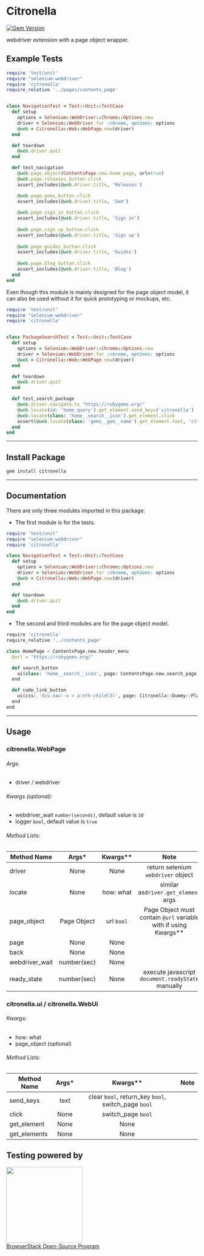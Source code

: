 # Citronella

[![Gem Version](https://badge.fury.io/rb/citronella.png)](http://badge.fury.io/rb/citronella)

webdriver extension with a page object wrapper.

## Example Tests
```ruby
require 'test/unit'
require "selenium-webdriver"
require 'citronella'
require_relative '../pages/contents_page'


class NavigationTest < Test::Unit::TestCase
  def setup
    options = Selenium::WebDriver::Chrome::Options.new
    driver = Selenium::WebDriver.for :chrome, options: options
    @web = Citronella::Web::WebPage.new(driver)
  end

  def teardown
    @web.driver.quit
  end

  def test_navigation
    @web.page_object(ContentsPage.new.home_page, url=true)
    @web.page.releases_button.click
    assert_includes(@web.driver.title, 'Releases')

    @web.page.gems_button.click
    assert_includes(@web.driver.title, 'Gem')
    
    @web.page.sign_in_button.click
    assert_includes(@web.driver.title, 'Sign in')
    
    @web.page.sign_up_button.click
    assert_includes(@web.driver.title, 'Sign up')
    
    @web.page.guides_button.click
    assert_includes(@web.driver.title, 'Guides')
    
    @web.page.blog_button.click
    assert_includes(@web.driver.title, 'Blog')
  end
end
```
Even though this module is mainly designed for the page object model, it can also be used without it for quick prototyping or mockups, etc.
```ruby
require 'test/unit'
require "selenium-webdriver"
require 'citronella'


class PackageSearchTest < Test::Unit::TestCase
  def setup
    options = Selenium::WebDriver::Chrome::Options.new
    driver = Selenium::WebDriver.for :chrome, options: options
    @web = Citronella::Web::WebPage.new(driver)
  end

  def teardown
    @web.driver.quit
  end

  def test_search_package
    @web.driver.navigate.to "https://rubygems.org/"
    @web.locate(id: 'home_query').get_element.send_keys('citronella')
    @web.locate(class: 'home__search__icon').get_element.click
    assert(@web.locate(class: 'gems__gem__name').get_element.text, 'citronella')
  end
end
```
___
## Install Package

```bash
gem install citronella
```

___
## Documentation

There are only three modules imported in this package:

* The first module is for the tests.

```ruby
require 'test/unit'
require "selenium-webdriver"
require 'citronella'

class NavigationTest < Test::Unit::TestCase
  def setup
    options = Selenium::WebDriver::Chrome::Options.new
    driver = Selenium::WebDriver.for :chrome, options: options
    @web = Citronella::Web::WebPage.new(driver)
  end

  def teardown
    @web.driver.quit
  end
end
```

* The second and third modules are for the page object model.

```python
require 'citronella'
require_relative '../contents_page'

class HomePage < ContentsPage.new.header_menu
  @url = "https://rubygems.org/"

  def search_button
    ui(class: 'home__search__icon', page: ContentsPage.new.search_page)
  end

  def code_link_button
    ui(css: 'div.nav--v > a:nth-child(3)', page: Citronella::Dummy::PlaceholderPage)
  end
end
```

___
## Usage

### citronella.WebPage

###### Args:
- driver / webdriver

###### Kwargs (optional):
- webdriver_wait `number(seconds)`, default value is `10`
- logger `bool`, default value is `true`

###### Method Lists:
| Method Name        | Args*       | Kwargs**         | Note |
| ------------------ |:-----------:|:----------------:|:----:|
| driver             | None        | None             | return selenium `webdriver` object |
| locate             | None        | how: what        | similar as`driver.get_element` args |
| page_object        | Page Object | url `bool`       | Page Object must contain `@url` variable with if using Kwargs** | 
| page               | None        | None             |      |
| back               | None        | None             |      |
| webdriver_wait     | number(sec) | None             |      |
| ready_state        | number(sec) | None             | execute javascript `document.readyState` manually |

### citronella.ui / citronella.WebUi

###### Kwargs:
- how: what
- page_object (optional)

###### Method Lists:
| Method Name   | Args*  | Kwargs**           | Note |
| ------------- |:------:|:------------------:|:----:|
| send_keys     | text   | clear `bool`, return_key `bool`, switch_page `bool` |    |
| click         | None   | switch_page `bool` |      |
| get_element   | None   | None               |      |
| get_elements  | None   | None               |      |


## Testing powered by
<a target="_blank" href="https://www.browserstack.com/"><img width="200" src="https://www.browserstack.com/images/layout/browserstack-logo-600x315.png"></a><br>
[BrowserStack Open-Source Program](https://www.browserstack.com/open-source)
